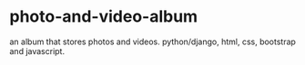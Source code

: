 # photo-and-video-album
an album that stores photos and videos. python/django, html, css, bootstrap and javascript.

